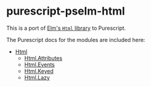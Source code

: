# purescript-pselm-html

This is a port of [Elm's `Html` library](https://github.com/elm-lang/html) to Purescript.

The Purescript docs for the modules are included here:

- [Html](generated-docs/Html.md)
    - [Html.Attributes](generated-docs/Html/Attributes.md)
    - [Html.Events](generated-docs/Html/Events.md)
    - [Html.Keyed](generated-docs/Html/Keyed.md)
    - [Html.Lazy](generated-docs/Html/Lazy.md)

